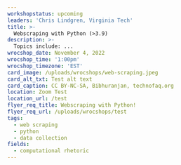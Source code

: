 ```yaml
---
workshopstatus: upcoming
leaders: 'Chris Lindgren, Virginia Tech'
title: >-
  Webscraping with Python (>3.9)
description: >-
  Topics include: ...
wrocshop_date: November 4, 2022
wrocshop_time: '1:00pm'
wrocshop_timezone: 'EST'
card_image: /uploads/wrocshops/web-scraping.jpeg
card_alt_txt: Test alt text
card_caption: CC BY-NC-SA, Bibhuranjan, technofaq.org
location: Zoom Test
location_url: /test
flyer_req_title: Webscraping with Python!
flyer_req_url: /uploads/wrocshops/test
tags:
  - web scraping
  - python
  - data collection
fields:
  - computational rhetoric
---
```

